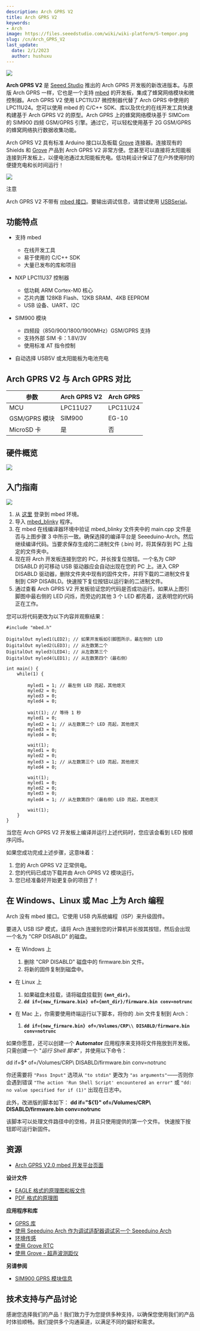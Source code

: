 ```yaml
---
description: Arch GPRS V2
title: Arch GPRS V2
keywords:
- Arch
image: https://files.seeedstudio.com/wiki/wiki-platform/S-tempor.png
slug: /cn/Arch_GPRS_V2
last_update:
  date: 2/1/2023
  author: hushuxu
---
```


![](https://files.seeedstudio.com/wiki/Arch_GPRS_V2/img/Arch_GPRS_V2.jpg)

**Arch GPRS V2** 是 [Seeed Studio](https://www.seeedstudio.com) 推出的 Arch GPRS 开发板的新改进版本。与原版 Arch GPRS 一样，它也是一个支持 [mbed](http://mbed.org/handbook/mbed-SDK) 的开发板，集成了蜂窝网络模块和微控制器。Arch GPRS V2 使用 LPC11U37 微控制器代替了 Arch GPRS 中使用的 LPC11U24。您可以使用 mbed 的 C/C++ SDK、库以及优化的在线开发工具快速构建基于 Arch GPRS V2 的原型。Arch GPRS 上的蜂窝网络模块基于 SIMCom 的 SIM900 四频 GSM/GPRS 引擎。通过它，可以轻松使用基于 2G GSM/GPRS 的蜂窝网络执行数据收集功能。

Arch GPRS V2 具有标准 Arduino 接口以及板载 [Grove](https://wiki.seeedstudio.com/cn/Grove_System/ "Grove") 连接器。连接现有的 Shields 和 [Grove](https://wiki.seeedstudio.com/cn/Grove_System/ "Grove") 产品到 Arch GPRS V2 非常方便。您甚至可以直接将太阳能板连接到开发板上，以便电池通过太阳能板充电。低功耗设计保证了在户外使用时的便捷充电和长时间运行！

[![](https://files.seeedstudio.com/wiki/common/Get_One_Now_Banner.png)](https://www.seeedstudio.com/Arch-GPRS-V2-p-2026.html)

<div class="admonition note">
<p class="admonition-title">注意</p>
<p>Arch GPRS V2 不带有 <a href="https://mbed.org/handbook/mbed-HDK">mbed 接口</a>。要输出调试信息，请尝试使用 <a href="https://mbed.org/handbook/USBSerial">USBSerial</a>。</p>
</div>

功能特点
--------

- 支持 mbed
  - 在线开发工具
  - 易于使用的 C/C++ SDK
  - 大量已发布的库和项目

- NXP LPC11U37 控制器
  - 低功耗 ARM Cortex-M0 核心
  - 芯片内置 128KB Flash、12KB SRAM、4KB EEPROM
  - USB 设备、UART、I2C

- SIM900 模块
  - 四频段（850/900/1800/1900MHz）GSM/GPRS 支持
  - 支持外部 SIM 卡：1.8V/3V
  - 使用标准 AT 指令控制

- 自动选择 USB5V 或太阳能板为电池充电

Arch GPRS V2 与 Arch GPRS 对比
-----------------------------

| 参数             | **Arch GPRS V2** | **Arch GPRS** |
|------------------|------------------|---------------|
| MCU              | LPC11U27         | LPC11U24      |
| GSM/GPRS 模块    | SIM900           | EG-10         |
| MicroSD 卡       | 是               | 否            |

硬件概览
--------

![](https://files.seeedstudio.com/wiki/Arch_GPRS_V2/img/Arch_GPRS_V2_Pinout.png)

入门指南
--------

![](https://files.seeedstudio.com/wiki/Arch_GPRS_V2/img/Get_started_with_arch.png)

1. 从 [这里](http://www.mbed.org) 登录到 mbed 环境。
2. 导入 [mbed\_blinky](https://mbed.org/compiler/#import:/teams/mbed/code/mbed_blinky/;platform:Seeed-Arch-GPRS) 程序。
3. 在 mbed 在线编译器环境中验证 mbed\_blinky 文件夹中的 main.cpp 文件是否与上图步骤 3 中所示一致。确保选择的编译平台是 Seeeduino-Arch。然后继续编译代码。当要求保存生成的二进制文件 (.bin) 时，将其保存到 PC 上指定的文件夹中。
4. 现在将 Arch 开发板连接到您的 PC，并长按复位按钮。一个名为 CRP DISABLD 的可移动 USB 驱动器应会自动出现在您的 PC 上。进入 CRP DISABLD 驱动器，删除文件夹中现有的固件文件，并将下载的二进制文件复制到 CRP DISABLD。快速按下复位按钮以运行新的二进制文件。
5. 通过查看 Arch GPRS V2 开发板验证您的代码是否成功运行。如果从上图引脚图中最右侧的 LED 闪烁，而旁边的其他 3 个 LED 都亮着，这表明您的代码正在工作。

您可以将代码更改为以下内容并观察结果：

```
#include "mbed.h"

DigitalOut myled1(LED2); // 如果开发板如引脚图所示，最左侧的 LED
DigitalOut myled2(LED3); // 从左数第二个
DigitalOut myled3(LED4); // 从左数第三个
DigitalOut myled4(LED1); // 从左数第四个（最右侧）

int main() {
    while(1) {
                
        myled1 = 1; // 最左侧 LED 亮起，其他熄灭
        myled2 = 0;
        myled3 = 0;
        myled4 = 0;
        
        wait(1); // 等待 1 秒
        myled1 = 0;
        myled2 = 1; // 从左数第二个 LED 亮起，其他熄灭
        myled3 = 0;
        myled4 = 0;

        wait(1);
        myled1 = 0;
        myled2 = 0;
        myled3 = 1; // 从左数第三个 LED 亮起，其他熄灭
        myled4 = 0;
        
        wait(1);
        myled1 = 0;
        myled2 = 0;
        myled3 = 0;
        myled4 = 1; // 从左数第四个（最右侧）LED 亮起，其他熄灭
        
        wait(1);
    }
}
```

当您在 Arch GPRS V2 开发板上编译并运行上述代码时，您应该会看到 LED 按顺序闪烁。

如果您成功完成上述步骤，这意味着：

1. 您的 Arch GPRS V2 正常供电。
2. 您的代码已成功下载并由 Arch GPRS V2 模块运行。
3. 您已经准备好开始更复杂的项目了！

在 Windows、Linux 或 Mac 上为 Arch 编程
-------------------------------------

Arch 没有 mbed 接口。它使用 USB 内系统编程（ISP）来升级固件。

要进入 USB ISP 模式，请将 Arch 连接到您的计算机并长按其按钮，然后会出现一个名为 "CRP DISABLD" 的磁盘。

- 在 Windows 上

    1. 删除 "CRP DISABLD" 磁盘中的 firmware.bin 文件。
    2. 将新的固件复制到磁盘中。

- 在 Linux 上

    1. 如果磁盘未挂载，请将磁盘挂载到 **`{mnt_dir}`**。
    2. **`dd if={new_firmware.bin} of={mnt_dir}/firmware.bin conv=notrunc`**

- 在 Mac 上，你需要使用终端运行以下脚本，将你的 .bin 文件复制到 Arch：

    1. **`dd if={new_firmare.bin} of=/Volumes/CRP\\ DISABLD/firmware.bin conv=notrunc`**

如果你愿意，还可以创建一个 **Automator** 应用程序来支持将文件拖放到开发板。只需创建一个 "*运行 Shell 脚本*"，并使用以下命令：

dd if=$\* of=/Volumes/CRP\\ DISABLD/firmware.bin conv=notrunc

你还需要将 `"Pass Input"` 选项从 `"to stdin"` 更改为 `"as arguments"`——否则你会遇到错误 `"The action 'Run Shell Script' encountered an error"` 或 `"dd: no value specified for if (1)"` 出现在日志中。

此外，改进版的脚本如下：
**dd if="${1}" of=/Volumes/CRP\ DISABLD/firmware.bin conv=notrunc**

该脚本可以处理文件路径中的空格，并且只使用提供的第一个文件。
快速按下按钮即可运行新固件。

资源
------------------------

- [Arch GPRS V2.0 mbed 开发平台页面](https://developer.mbed.org/platforms/Seeed-Arch-GPRS/)

**设计文件**

- [EAGLE 格式的原理图和板文件](https://files.seeedstudio.com/wiki/Arch_GPRS_V2/res/Arch_GPRS_v2.0_sch_pcb.zip)
- [PDF 格式的原理图](https://files.seeedstudio.com/wiki/Arch_GPRS_V2/res/Arch_GPRS_v2.0_SCH_PDF.pdf)

**应用程序和库**

- [GPRS 库](http://developer.mbed.org/teams/Seeed/code/GPRSInterface/)
- [使用 Seeeduino Arch 作为调试适配器调试另一个 Seeeduino Arch](https://mbed.org/users/yihui/notebook/debug-seeeduino-arch-using-cmsis-dap/)
- [环境传感](https://mbed.org/users/yihui/notebook/sense-environment/)
- [使用 Grove RTC](https://mbed.org/cookbook/seeed-grove-RTC)
- [使用 Grove - 超声波测距仪](https://mbed.org/cookbook/Seeed-grove-ultrasonic-ranger)

**另请参阅**

- [SIM900 GPRS 模块信息](/cn/GPRS_Shield_V2.0)

<!-- 此 Markdown 文件来源于 https://www.seeedstudio.com/wiki/Arch_GPRS_V2 -->

## 技术支持与产品讨论

感谢您选择我们的产品！我们致力于为您提供多种支持，以确保您使用我们的产品时体验顺畅。我们提供多个沟通渠道，以满足不同的偏好和需求。

<div class="button_tech_support_container">
<a href="https://forum.seeedstudio.com/" class="button_forum"></a> 
<a href="https://www.seeedstudio.com/contacts" class="button_email"></a>
</div>

<div class="button_tech_support_container">
<a href="https://discord.gg/eWkprNDMU7" class="button_discord"></a> 
<a href="https://github.com/Seeed-Studio/wiki-documents/discussions/69" class="button_discussion"></a>
</div>